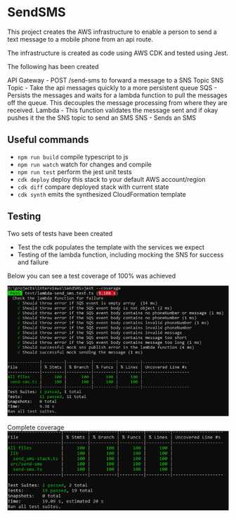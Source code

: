 # SendSMS

This project creates the AWS infrastructure to enable a person to send a text message to a mobile phone from an api route.

The infrastructure is created as code using AWS CDK and tested using Jest.

The following has been created

API Gateway - POST /send-sms to forward a message to a SNS Topic
SNS Topic - Take the api messages quickly to a more persistent queue
SQS - Persists the messages and waits for a lambda function to pull the messages off the queue. This decouples the message processing from where they are received.
Lambda - This function validates the message sent and if okay pushes it the the SNS topic to send an SMS
SNS - Sends an SMS

## Useful commands

- `npm run build` compile typescript to js
- `npm run watch` watch for changes and compile
- `npm run test` perform the jest unit tests
- `cdk deploy` deploy this stack to your default AWS account/region
- `cdk diff` compare deployed stack with current state
- `cdk synth` emits the synthesized CloudFormation template

## Testing

Two sets of tests have been created

- Test the cdk populates the template with the services we expect
- Testing of the lambda function, including mocking the SNS for success and failure

Below you can see a test coverage of 100% was achieved

![Lambda coverage](https://github.com/ShareMyWebStuff/SendSMS/blob/main/docs/lambda_coverage.png "Lambda coverage")

Complete coverage
![Complete coverage](https://github.com/ShareMyWebStuff/SendSMS/blob/main/docs/total_coverage.PNG "Complete coverage")
